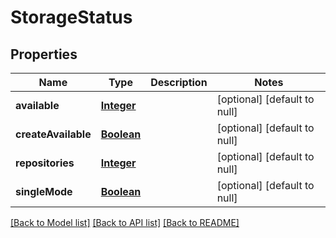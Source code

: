 # StorageStatus
## Properties

Name | Type | Description | Notes
------------ | ------------- | ------------- | -------------
**available** | [**Integer**](integer.md) |  | [optional] [default to null]
**createAvailable** | [**Boolean**](boolean.md) |  | [optional] [default to null]
**repositories** | [**Integer**](integer.md) |  | [optional] [default to null]
**singleMode** | [**Boolean**](boolean.md) |  | [optional] [default to null]

[[Back to Model list]](../README.md#documentation-for-models) [[Back to API list]](../README.md#documentation-for-api-endpoints) [[Back to README]](../README.md)


